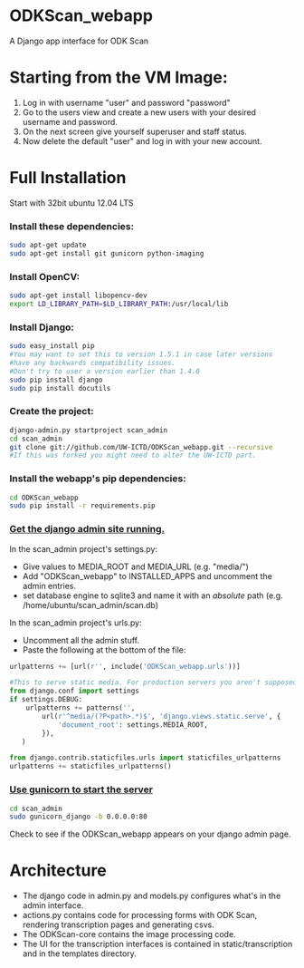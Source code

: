 ODKScan_webapp
==============

A Django app interface for ODK Scan

Starting from the VM Image:
===========================

1. Log in with username "user" and password "password"
2. Go to the users view and create a new users with your desired username and password.
3. On the next screen give yourself superuser and staff status.
4. Now delete the default "user" and log in with your new account.

Full Installation
=================

Start with 32bit ubuntu 12.04 LTS

### Install these dependencies:

```bash
sudo apt-get update 
sudo apt-get install git gunicorn python-imaging
```

### Install OpenCV:

```bash
sudo apt-get install libopencv-dev
export LD_LIBRARY_PATH=$LD_LIBRARY_PATH:/usr/local/lib
```

### Install Django:

```bash
sudo easy_install pip
#You may want to set this to version 1.5.1 in case later versions
#have any backwards compatibility issues.
#Don't try to user a version earlier than 1.4.0
sudo pip install django
sudo pip install docutils

```

### Create the project:

```bash
django-admin.py startproject scan_admin
cd scan_admin
git clone git://github.com/UW-ICTD/ODKScan_webapp.git --recursive
#If this was forked you might need to alter the UW-ICTD part.
```

### Install the webapp's pip dependencies:

```bash
cd ODKScan_webapp
sudo pip install -r requirements.pip
```

### [Get the django admin site running.](https://docs.djangoproject.com/en/1.4/intro/tutorial01/)

In the scan_admin project's settings.py:

* Give values to MEDIA_ROOT and MEDIA_URL (e.g. "media/")
* Add "ODKScan_webapp" to INSTALLED_APPS and uncomment the admin entries.
* set database engine to sqlite3 and name it with an _absolute_ path (e.g. /home/ubuntu/scan_admin/scan.db)

In the scan_admin project's urls.py:

* Uncomment all the admin stuff.
* Paste the following at the bottom of the file:

```python
urlpatterns += [url(r'', include('ODKScan_webapp.urls'))]

#This to serve static media. For production servers you aren't supposed to serve media with Django.
from django.conf import settings
if settings.DEBUG:
    urlpatterns += patterns('',
        url(r'^media/(?P<path>.*)$', 'django.views.static.serve', {
            'document_root': settings.MEDIA_ROOT,
        }),
   )

from django.contrib.staticfiles.urls import staticfiles_urlpatterns
urlpatterns += staticfiles_urlpatterns()
```

### [Use gunicorn to start the server](http://adrian.org.ar/django-nginx-green-unicorn-in-an-ubuntu-11-10-ec2-instance/)

```bash
cd scan_admin
sudo gunicorn_django -b 0.0.0.0:80
```

Check to see if the ODKScan_webapp appears on your django admin page.



Architecture
============

* The django code in admin.py and models.py configures what's in the admin interface.
* actions.py contains code for processing forms with ODK Scan, rendering transcription pages and generating csvs.
* The ODKScan-core contains the image processing code.
* The UI for the transcription interfaces is contained in static/transcription and in the templates directory.
